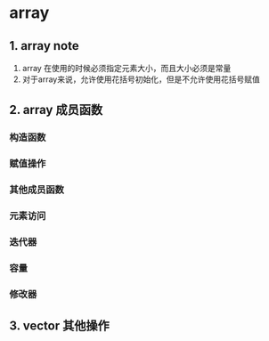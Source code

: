 # array

## 1. array note

1. array 在使用的时候必须指定元素大小，而且大小必须是常量
2. 对于array来说，允许使用花括号初始化，但是不允许使用花括号赋值

## 2. array 成员函数

### 构造函数

### 赋值操作

### 其他成员函数
### 元素访问

### 迭代器

### 容量

### 修改器

## 3. vector 其他操作
